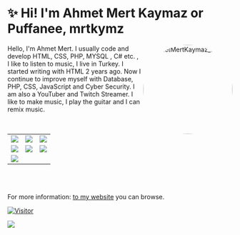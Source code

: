 # ✨ Hi! I'm Ahmet Mert Kaymaz or Puffanee, mrtkymz

<img align="right" alt="AhmetMertKaymaz_avatar" width="200" style="border-radius: 50%;" src="https://avatars.githubusercontent.com/u/76112533?v=4"> 

Hello, I'm Ahmet Mert. I usually code and develop HTML, CSS, PHP, MYSQL , C# etc. , I like to listen to music, I live in Turkey. I started writing with HTML 2 years ago. Now I continue to improve myself with Database, PHP, CSS, JavaScript and Cyber Security. I am also a YouTuber and Twitch Streamer. I like to make music, I play the guitar and I can remix music.

<table class="center">
<tr>
  <td><a href="https://www.youtube.com/MertPuffaneeKaymaz" target="_blank">
<img src="https://img.shields.io/badge/YouTube-FF0000?style=for-the-badge&logo=youtube&logoColor=white">
</a> 
<td><a href="https://www.twitch.tv/puffanee" target="_blank">
<img src="https://img.shields.io/badge/Twitch-9146FF?style=for-the-badge&logo=twitch&logoColor=white">
</a>
<td><a href="https://discord.com/invite/CzjghmreSP" target="_blank">
<img src="https://img.shields.io/badge/Discord-7289DA?style=for-the-badge&logo=discord&logoColor=white">
  </a> </tr>
  <tr>
<td><a href="https://www.instagram.com/ahmetmertkaymaz/" target="_blank">
<img src="https://img.shields.io/badge/Instagram-E4405F?style=for-the-badge&logo=instagram&logoColor=white">
</a> 
<td><a href="https://twitter.com/ahmetmertkaymaz" target="_blank">
<img src="https://img.shields.io/badge/Twitter-1DA1F2?style=for-the-badge&logo=twitter&logoColor=white">
</a>
<td><a href="https://github.com/ahmetmertkaymaz/">
<img src="https://img.shields.io/badge/GitHub-100000?style=for-the-badge&logo=github&logoColor=white">
  </a> </tr>
  <tr>
<td><a href="mailto:mert@mrtyazilimmedya.ga">
<img src="https://img.shields.io/badge/Gmail-D14836?style=for-the-badge&logo=gmail&logoColor=white">
</a>
</a>
  </tr>
</table>
<br></br>

<p>For more information: <a href="https://www.mrtkymz.ml" target="_blank">to my website</a> you can browse.</p>

[![Visitor](https://visitor-badge.laobi.icu/badge?page_id=AhmetMertKaymaz.ahmetmertkaymaz)](#)


<img align="left" src="https://github-readme-stats.vercel.app/api?username=ahmetmertkaymaz&theme=blue-green">

